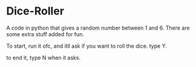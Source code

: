 # Dice-Roller
A code in python that gives a random number between 1 and 6. There are some extra stuff added for fun.

To start, run it ofc, and itll ask if you want to roll the dice. type Y.

to end it, type N when it asks.
